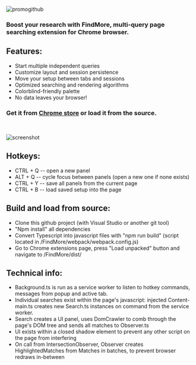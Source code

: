 ![promogithub](https://user-images.githubusercontent.com/27297124/227906313-a08a6ca4-a8a6-4c96-b913-053392bf4d77.png)


### Boost your research with FindMore, multi-query page searching extension for Chrome browser.

## Features:

* Start multiple independent queries
* Customize layout and session persistence
* Move your setup between tabs and sessions
* Optimized searching and rendering algorithms
* Colorblind-friendly palette
* No data leaves your browser!

### Get it from <a href=https://chrome.google.com/webstore/detail/findmore/gboabaailmimjgjabafbphbgopcgfpie>Chrome store</a> or load it from the source.

<br>

![screenshot](https://user-images.githubusercontent.com/27297124/229439448-aea62c41-9e85-4b40-b96d-1cc5d7b95f15.png)

## Hotkeys:

- CTRL + Q -- open a new panel
- ALT + Q -- cycle focus between panels (open a new one if none exists)
- CTRL + Y -- save all panels from the current page
- CTRL + B -- load saved setup into the page

## Build and load from source:

- Clone this github project (with Visual Studio or another git tool)
- "Npm install" all dependencies
- Convert Typescript into javascript files with "npm run build" (script located in /FindMore/webpack/webpack.config.js)
- Go to Chrome extensions page, press "Load unpacked" button and navigate to /FindMore/dist/

## Technical info:

- Background.ts is run as a service worker to listen to hotkey commands, messages from popup and active tab.
- Individual searches exist within the page's javascript: injected Content-main.ts creates new Search.ts instances on command from the service worker.
- Search creates a UI panel, uses DomCrawler to comb through the page's DOM tree and sends all matches to Observer.ts
- UI exists within a closed shadow element to prevent any other script on the page from interfering
- On call from IntersectionObserver, Observer creates HighlightedMatches from Matches in batches, to prevent browser redraws in-between

